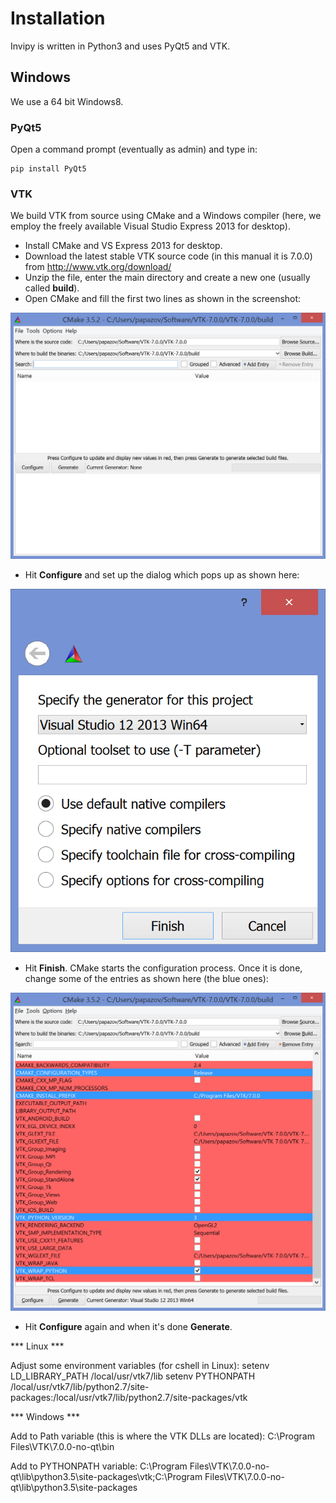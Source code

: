# Installation

Invipy is written in Python3 and uses PyQt5 and VTK.

## Windows

We use a 64 bit Windows8.

### PyQt5
Open a command prompt (eventually as admin) and type in:

    pip install PyQt5

### VTK

We build VTK from source using CMake and a Windows compiler (here, we employ the freely available Visual Studio Express 2013 for desktop).

* Install CMake and VS Express 2013 for desktop.
* Download the latest stable VTK source code (in this manual it is 7.0.0) from http://www.vtk.org/download/
* Unzip the file, enter the main directory and create a new one (usually called **build**).
* Open CMake and fill the first two lines as shown in the screenshot:

![Cmake Windows screenshot 1](doc/cmake_win_screenshot_1.PNG "")

* Hit **Configure** and set up the dialog which pops up as shown here:

![Cmake Windows screenshot 1](doc/cmake_win_screenshot_2.PNG "")

* Hit **Finish**. CMake starts the configuration process. Once it is done, change some of the entries as shown here (the blue ones):

![Cmake Windows screenshot 1](doc/cmake_win_screenshot_3.PNG "")

* Hit **Configure** again and when it's done **Generate**.

*** Linux ***

Adjust some environment variables (for cshell in Linux):
setenv LD_LIBRARY_PATH /local/usr/vtk7/lib
setenv PYTHONPATH /local/usr/vtk7/lib/python2.7/site-packages:/local/usr/vtk7/lib/python2.7/site-packages/vtk


*** Windows ***

Add to Path variable (this is where the VTK DLLs are located):
C:\Program Files\VTK\7.0.0-no-qt\bin

Add to PYTHONPATH variable:
C:\Program Files\VTK\7.0.0-no-qt\lib\python3.5\site-packages\vtk;C:\Program Files\VTK\7.0.0-no-qt\lib\python3.5\site-packages
